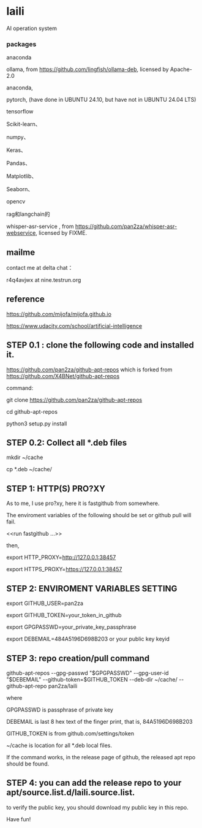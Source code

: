 # laili
AI operation system

### packages
anaconda

ollama, from https://github.com/lingfish/ollama-deb, licensed by Apache-2.0

anaconda,

pytorch, (have done in UBUNTU 24.10, but have not in UBUNTU 24.04 LTS)

tensorflow

Scikit-learn、

numpy、

Keras、

Pandas、

Matplotlib、

Seaborn、

opencv

rag和langchain的

whisper-asr-service , from https://github.com/pan2za/whisper-asr-webservice, licensed by FIXME.

## mailme

contact me at delta chat：

r4q4avjwx at nine.testrun.org

## reference

https://github.com/mijofa/mijofa.github.io

https://www.udacity.com/school/artificial-intelligence

## STEP 0.1 : clone the following code and installed it.

https://github.com/pan2za/github-apt-repos which is forked from https://github.com/X4BNet/github-apt-repos

command:

git clone https://github.com/pan2za/github-apt-repos

cd github-apt-repos

python3 setup.py install

## STEP 0.2: Collect all *.deb files

mkdir ~/cache

cp *.deb ~/cache/


## STEP 1: HTTP(S) PRO?XY

As to me, I use pro?xy, here it is fastgithub from somewhere.

The enviroment variables of the following should be set or github pull will fail.

<<run fastgithub ...>>

then,

export HTTP_PROXY=http://127.0.0.1:38457

export HTTPS_PROXY=https://127.0.0.1:38457

## STEP 2: ENVIROMENT VARIABLES SETTING

export GITHUB_USER=pan2za

export GITHUB_TOKEN=your_token_in_github


export GPGPASSWD=your_private_key_passphrase

export DEBEMAIL=484A5196D698B203 or your public key keyid

## STEP 3: repo creation/pull command

github-apt-repos --gpg-passwd "$GPGPASSWD" --gpg-user-id "$DEBEMAIL" --github-token=$GITHUB_TOKEN --deb-dir ~/cache/ --github-apt-repo  pan2za/laili

where 

GPGPASSWD is passphrase of private key

DEBEMAIL is last 8 hex text of the finger print, that is, 84A5196D698B203

GITHUB_TOKEN is from github.com/settings/token

~/cache is location for all *.deb local files.

If the command works, in the release page of github, the released apt repo should be found.


## STEP 4: you can add the release repo to your apt/source.list.d/laili.source.list.

to verify the public key, you should download my public key in this repo.

Have fun!
